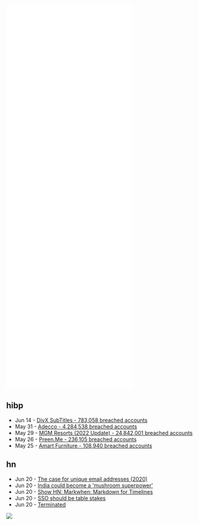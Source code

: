![Metrics](https://raw.githubusercontent.com/phixion/phixion/master/metrics.svg)

## hibp

<!--
for https://github.com/phixion/phixion/blob/main/.github/workflows/feeds.yml
-->
<!--START_SECTION:haveibeenpwnd-->
- Jun 14 - [DivX SubTitles - 783,058 breached accounts](https://haveibeenpwned.com/PwnedWebsites#DivXSubTitles)
- May 31 - [Adecco - 4,284,538 breached accounts](https://haveibeenpwned.com/PwnedWebsites#Adecco)
- May 29 - [MGM Resorts (2022 Update) - 24,842,001 breached accounts](https://haveibeenpwned.com/PwnedWebsites#MGM2022Update)
- May 26 - [Preen.Me - 236,105 breached accounts](https://haveibeenpwned.com/PwnedWebsites#PreenMe)
- May 25 - [Amart Furniture - 108,940 breached accounts](https://haveibeenpwned.com/PwnedWebsites#AmartFurniture)
<!--END_SECTION:haveibeenpwnd-->

## hn

<!--
for https://github.com/phixion/phixion/blob/main/.github/workflows/feeds.yml
-->
<!--START_SECTION:hn-->
- Jun 20 - [The case for unique email addresses (2020)](https://musings.tychi.me/the-case-for-unique-email-addresses)
- Jun 20 - [India could become a 'mushroom superpower'](https://www.bbc.com/news/business-61420016)
- Jun 20 - [Show HN: Markwhen: Markdown for Timelines](https://markwhen.com)
- Jun 20 - [SSO should be table stakes](https://tuple.app/blog/sso-should-be-table-stakes)
- Jun 20 - [Terminated](https://susiebright.substack.com/p/terminated)
<!--END_SECTION:hn-->

<!--
for https://yhype.me
-->
![](https://hit.yhype.me/github/profile?user_id=13013670)
